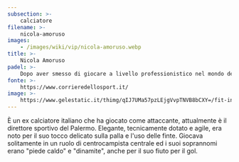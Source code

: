 ```yaml
---
subsection: >-
    calciatore
filename: >-
    nicola-amoruso
images:
    - /images/wiki/vip/nicola-amoruso.webp
title: >-
    Nicola Amoruso
padel: >-
    Dopo aver smesso di giocare a livello professionistico nel mondo del calcio, aveva deciso di dedicarsi al tennis per poi dedicarsi totalmente al padel. Attualmente infatti è ritenuto un ottimo giocatore ed ha un ottimo feeling in coppia con Demetrio Albertini.
fonte: >-
    https://www.corrieredellosport.it/
image: >-
    https://www.gelestatic.it/thimg/qIJ7UMa57pzLEjgVvpTNVB8bCXY=/fit-in/960x540/https%3A//www.lastampa.it/image/contentid/policy%3A1.39591028%3A1606495411/OBJ112652547_1.jpg%3Ff%3Ddetail_558%26h%3D720%26w%3D1280%26%24p%24f%24h%24w%3D374e4db
---
```

È un ex calciatore italiano che ha giocato come attaccante, attualmente è il direttore sportivo del Palermo. Elegante, tecnicamente dotato e agile, era noto per il suo tocco delicato sulla palla e l'uso delle finte. Giocava solitamente in un ruolo di centrocampista centrale ed i suoi soprannomi erano "piede caldo" e "dinamite", anche per il suo fiuto per il gol.